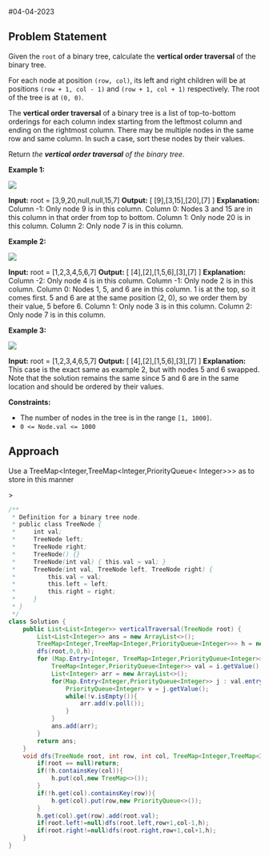 #04-04-2023 
## Problem Statement 
Given the `root` of a binary tree, calculate the **vertical order traversal** of the binary tree.

For each node at position `(row, col)`, its left and right children will be at positions `(row + 1, col - 1)` and `(row + 1, col + 1)` respectively. The root of the tree is at `(0, 0)`.

The **vertical order traversal** of a binary tree is a list of top-to-bottom orderings for each column index starting from the leftmost column and ending on the rightmost column. There may be multiple nodes in the same row and same column. In such a case, sort these nodes by their values.

Return _the **vertical order traversal** of the binary tree_.

**Example 1:**

![](https://assets.leetcode.com/uploads/2021/01/29/vtree1.jpg)

**Input:** root = [3,9,20,null,null,15,7]
**Output:** [   [9],[3,15],[20],[7]  ]
**Explanation:**
Column -1: Only node 9 is in this column.
Column 0: Nodes 3 and 15 are in this column in that order from top to bottom.
Column 1: Only node 20 is in this column.
Column 2: Only node 7 is in this column.

**Example 2:**

![](https://assets.leetcode.com/uploads/2021/01/29/vtree2.jpg)

**Input:** root = [1,2,3,4,5,6,7]
**Output:** [  [4],[2],[1,5,6],[3],[7]   ]
**Explanation:**
Column -2: Only node 4 is in this column.
Column -1: Only node 2 is in this column.
Column 0: Nodes 1, 5, and 6 are in this column.
          1 is at the top, so it comes first.
          5 and 6 are at the same position (2, 0), so we order them by their value, 5 before 6.
Column 1: Only node 3 is in this column.
Column 2: Only node 7 is in this column.

**Example 3:**

![](https://assets.leetcode.com/uploads/2021/01/29/vtree3.jpg)

**Input:** root = [1,2,3,4,6,5,7]
**Output:** [  [4],[2],[1,5,6],[3],[7]  ]
**Explanation:**
This case is the exact same as example 2, but with nodes 5 and 6 swapped.
Note that the solution remains the same since 5 and 6 are in the same location and should be ordered by their values.

**Constraints:**

-   The number of nodes in the tree is in the range `[1, 1000]`.
-   `0 <= Node.val <= 1000`
## Approach
Use a TreeMap<Integer,TreeMap<Integer,PriorityQueue< Integer>>> as to store in this manner
<col : < row : root.val > >

```java
/**
 * Definition for a binary tree node.
 * public class TreeNode {
 *     int val;
 *     TreeNode left;
 *     TreeNode right;
 *     TreeNode() {}
 *     TreeNode(int val) { this.val = val; }
 *     TreeNode(int val, TreeNode left, TreeNode right) {
 *         this.val = val;
 *         this.left = left;
 *         this.right = right;
 *     }
 * }
 */
class Solution {
    public List<List<Integer>> verticalTraversal(TreeNode root) {
        List<List<Integer>> ans = new ArrayList<>();
        TreeMap<Integer,TreeMap<Integer,PriorityQueue<Integer>>> h = new TreeMap<>();
        dfs(root,0,0,h);
        for (Map.Entry<Integer, TreeMap<Integer,PriorityQueue<Integer>>> i : h.entrySet()) {
            TreeMap<Integer,PriorityQueue<Integer>> val = i.getValue();
            List<Integer> arr = new ArrayList<>();
            for(Map.Entry<Integer,PriorityQueue<Integer>> j : val.entrySet()){
                PriorityQueue<Integer> v = j.getValue();
                while(!v.isEmpty()){
                    arr.add(v.poll());
                }
            }
            ans.add(arr);
        }
        return ans;
    }
    void dfs(TreeNode root, int row, int col, TreeMap<Integer,TreeMap<Integer,PriorityQueue<Integer>>> h){
        if(root == null)return;
        if(!h.containsKey(col)){
            h.put(col,new TreeMap<>());
        }
        if(!h.get(col).containsKey(row)){
            h.get(col).put(row,new PriorityQueue<>());
        }
        h.get(col).get(row).add(root.val);
        if(root.left!=null)dfs(root.left,row+1,col-1,h);
        if(root.right!=null)dfs(root.right,row+1,col+1,h);
    }
}
```